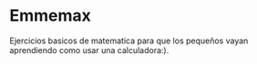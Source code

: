 # Emmemax
Ejercicios basicos de matematica para que los pequeños vayan aprendiendo como usar una calculadora:).
